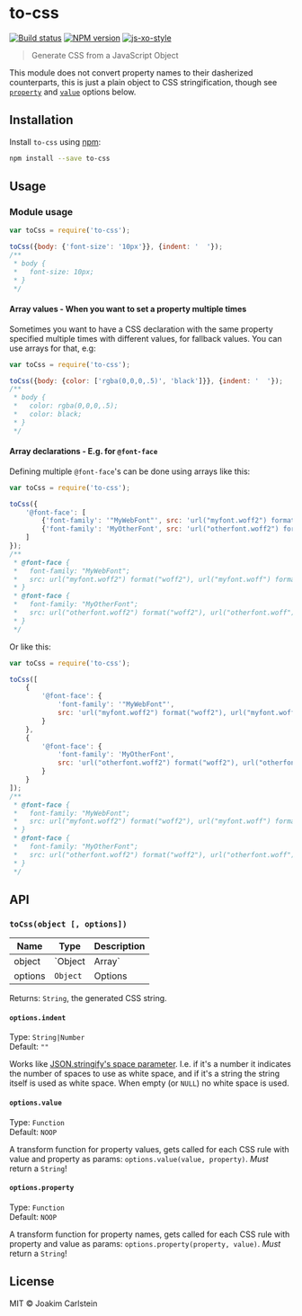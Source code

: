 # to-css

[![Build status][travis-image]][travis-url] [![NPM version][npm-image]][npm-url] [![js-xo-style][codestyle-image]][codestyle-url]

> Generate CSS from a JavaScript Object

This module does not convert property names to their dasherized counterparts, this is just a plain object to CSS stringification, though see [`property`](#optionsproperty) and [`value`](#optionsvalue) options below.


## Installation

Install `to-css` using [npm](https://www.npmjs.com/):

```bash
npm install --save to-css
```

## Usage

### Module usage

```javascript
var toCss = require('to-css');

toCss({body: {'font-size': '10px'}}, {indent: '  '});
/**
 * body {
 *   font-size: 10px;
 * }
 */
```

#### Array values - When you want to set a property multiple times

Sometimes you want to have a CSS declaration with the same property specified multiple times with different values, for fallback values. You can use arrays for that, e.g:

```javascript
var toCss = require('to-css');

toCss({body: {color: ['rgba(0,0,0,.5)', 'black']}}, {indent: '  '});
/**
 * body {
 *   color: rgba(0,0,0,.5);
 *   color: black;
 * }
 */
```

#### Array declarations - E.g. for `@font-face`

Defining multiple `@font-face`'s can be done using arrays like this:

```javascript
var toCss = require('to-css');

toCss({
	'@font-face': [
		{'font-family': '"MyWebFont"', src: 'url("myfont.woff2") format("woff2"), url("myfont.woff") format("woff")'},
		{'font-family': 'MyOtherFont', src: 'url("otherfont.woff2") format("woff2"), url("otherfont.woff") format("woff")'}
	]
});
/**
 * @font-face {
 *   font-family: "MyWebFont";
 *   src: url("myfont.woff2") format("woff2"), url("myfont.woff") format("woff");
 * }
 * @font-face {
 *   font-family: "MyOtherFont";
 *   src: url("otherfont.woff2") format("woff2"), url("otherfont.woff") format("woff");
 * }
 */
```

Or like this:

```javascript
var toCss = require('to-css');

toCss([
	{
		'@font-face': {
			'font-family': '"MyWebFont"',
			src: 'url("myfont.woff2") format("woff2"), url("myfont.woff") format("woff")'
		}
	},
	{
		'@font-face': {
			'font-family': 'MyOtherFont',
			src: 'url("otherfont.woff2") format("woff2"), url("otherfont.woff") format("woff")'
		}
	}
]);
/**
 * @font-face {
 *   font-family: "MyWebFont";
 *   src: url("myfont.woff2") format("woff2"), url("myfont.woff") format("woff");
 * }
 * @font-face {
 *   font-family: "MyOtherFont";
 *   src: url("otherfont.woff2") format("woff2"), url("otherfont.woff") format("woff");
 * }
 */
```

## API

### `toCss(object [, options])`

| Name | Type | Description |
|------|------|-------------|
| object | `Object|Array` | Object or array to generate a CSS string from |
| options | `Object` | Options |

Returns: `String`, the generated CSS string.

#### `options.indent`

Type: `String|Number`  
Default: `""`

Works like [JSON.stringify's space parameter](https://developer.mozilla.org/en-US/docs/Web/JavaScript/Reference/Global_Objects/JSON/stringify). I.e. if it's a number it indicates the number of spaces to use as white space, and if it's a string the string itself is used as white space. When empty (or `NULL`) no white space is used.


#### `options.value`

Type: `Function`  
Default: `NOOP`

A transform function for property values, gets called for each CSS rule with value and property as params: `options.value(value, property)`. *Must* return a `String`!


#### `options.property`

Type: `Function`  
Default: `NOOP`

A transform function for property names, gets called for each CSS rule with property and value as params: `options.property(property, value)`. *Must* return a `String`!

## License

MIT © Joakim Carlstein

[npm-url]: https://npmjs.org/package/to-css
[npm-image]: https://badge.fury.io/js/to-css.svg
[travis-url]: https://travis-ci.org/joakimbeng/to-css
[travis-image]: https://travis-ci.org/joakimbeng/to-css.svg?branch=master
[codestyle-url]: https://github.com/sindresorhus/xo
[codestyle-image]: https://img.shields.io/badge/code%20style-xo-brightgreen.svg?style=flat
